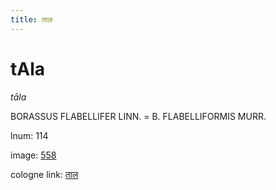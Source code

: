 ```yaml
---
title: ताल
---
```


# tAla

<i>tāla</i>  <div n="P" /><bot>BORASSUS FLABELLIFER LINN.</bot> = <bot>B. FLABELLIFORMIS MURR.</bot>

lnum: 114

image: [558](https://www.sanskrit-lexicon.uni-koeln.de/scans/csl-apidev/servepdf.php?dict=snp&page=558)

cologne link: [ताल](https://sanskrit-lexicon.uni-koeln.de/scans/csl-apidev/getword.php?dict=snp&key=ताल)

